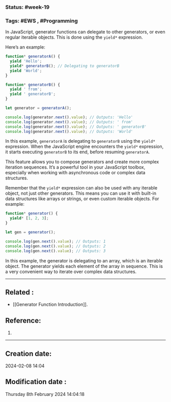 
### Status: #week-19

### Tags: #EWS  , #Programming 

In JavaScript, generator functions can delegate to other generators, or even regular iterable objects. This is done using the `yield*` expression.

Here’s an example:

```javascript
function* generatorA() {
  yield 'Hello';
  yield* generatorB(); // Delegating to generatorB
  yield 'World';
}

function* generatorB() {
  yield ' from';
  yield ' generatorB';
}

let generator = generatorA();

console.log(generator.next().value); // Outputs: 'Hello'
console.log(generator.next().value); // Outputs: ' from'
console.log(generator.next().value); // Outputs: ' generatorB'
console.log(generator.next().value); // Outputs: 'World'
```

In this example, `generatorA` is delegating to `generatorB` using the `yield*` expression. When the JavaScript engine encounters the `yield*` expression, it starts executing `generatorB` to its end, before resuming `generatorA`.

This feature allows you to compose generators and create more complex iteration sequences. It’s a powerful tool in your JavaScript toolbox, especially when working with asynchronous code or complex data structures.

Remember that the `yield*` expression can also be used with any iterable object, not just other generators. This means you can use it with built-in data structures like arrays or strings, or even custom iterable objects. For example:

```javascript
function* generator() {
  yield* [1, 2, 3];
}

let gen = generator();

console.log(gen.next().value); // Outputs: 1
console.log(gen.next().value); // Outputs: 2
console.log(gen.next().value); // Outputs: 3
```

In this example, the generator is delegating to an array, which is an iterable object. The generator yields each element of the array in sequence. This is a very convenient way to iterate over complex data structures.

______________________________________________________________________


## Related : 

- [[Generator Function Introduction]].

## Reference: 

1.  


---

  ## Creation date: 
  
  2024-02-08 14:04 
  
  
   ## Modification date :
   
   Thursday 8th February 2024 14:04:18